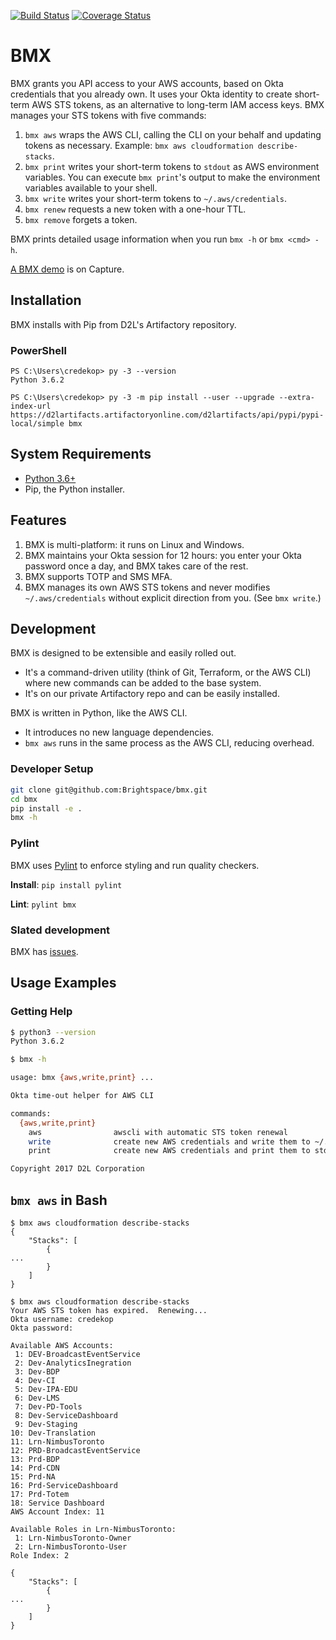 [![Build Status](https://travis-ci.com/Brightspace/bmx.svg?token=XBuHJueJZM92zaxjesN6&branch=master)](https://travis-ci.com/Brightspace/bmx)
[![Coverage Status](https://coveralls.io/repos/github/Brightspace/bmx/badge.svg?branch=dev&t=c1nzIP)](https://coveralls.io/github/Brightspace/bmx?branch=dev)

# BMX

BMX grants you API access to your AWS accounts, based on Okta credentials that you already own.  It uses your Okta identity to create short-term AWS STS tokens, as an alternative to long-term IAM access keys.  BMX manages your STS tokens with five commands:

1. `bmx aws` wraps the AWS CLI, calling the CLI on your behalf and updating tokens as necessary.  Example: `bmx aws cloudformation describe-stacks`.
1. `bmx print` writes your short-term tokens to `stdout` as AWS environment variables.  You can execute `bmx print`'s output to make the environment variables available to your shell.
1. `bmx write` writes your short-term tokens to `~/.aws/credentials`.
1. `bmx renew` requests a new token with a one-hour TTL.
1. `bmx remove` forgets a token.

BMX prints detailed usage information when you run `bmx -h` or `bmx <cmd> -h`.

[A BMX demo](https://internal.desire2learncapture.com/1/Watch/6371.aspx) is on Capture.

## Installation

BMX installs with Pip from D2L's Artifactory repository.

### PowerShell

```
PS C:\Users\credekop> py -3 --version
Python 3.6.2

PS C:\Users\credekop> py -3 -m pip install --user --upgrade --extra-index-url https://d2lartifacts.artifactoryonline.com/d2lartifacts/api/pypi/pypi-local/simple bmx
```

## System Requirements

* [Python 3.6+](https://www.python.org/downloads/)
* Pip, the Python installer.

## Features
1. BMX is multi-platform: it runs on Linux and Windows.
1. BMX maintains your Okta session for 12 hours: you enter your Okta password once a day, and BMX takes care of the rest.
1. BMX supports TOTP and SMS MFA.
1. BMX manages its own AWS STS tokens and never modifies `~/.aws/credentials` without explicit direction from you.  (See `bmx write`.)

## Development

BMX is designed to be extensible and easily rolled out.

* It's a command-driven utility (think of Git, Terraform, or the AWS CLI) where new commands can be added to the base system.
* It's on our private Artifactory repo and can be easily installed.

BMX is written in Python, like the AWS CLI.

* It introduces no new language dependencies.
* `bmx aws` runs in the same process as the AWS CLI, reducing overhead.

### Developer Setup

```bash
git clone git@github.com:Brightspace/bmx.git
cd bmx
pip install -e .
bmx -h
```

### Pylint

BMX uses [Pylint](https://www.pylint.org/) to enforce styling and run quality checkers.

**Install**: `pip install pylint`

**Lint**: `pylint bmx`

### Slated development

BMX has [issues](https://github.com/Brightspace/bmx/issues).

## Usage Examples

### Getting Help

```bash
$ python3 --version
Python 3.6.2

$ bmx -h

usage: bmx {aws,write,print} ...

Okta time-out helper for AWS CLI

commands:
  {aws,write,print}
    aws                awscli with automatic STS token renewal
    write              create new AWS credentials and write them to ~/.aws/credentials
    print              create new AWS credentials and print them to stdout

Copyright 2017 D2L Corporation
```

## `bmx aws` in Bash
```
$ bmx aws cloudformation describe-stacks
{
    "Stacks": [
        {
...
        }
    ]
}

$ bmx aws cloudformation describe-stacks
Your AWS STS token has expired.  Renewing...
Okta username: credekop
Okta password:

Available AWS Accounts:
 1: DEV-BroadcastEventService
 2: Dev-AnalyticsInegration
 3: Dev-BDP
 4: Dev-CI
 5: Dev-IPA-EDU
 6: Dev-LMS
 7: Dev-PD-Tools
 8: Dev-ServiceDashboard
 9: Dev-Staging
10: Dev-Translation
11: Lrn-NimbusToronto
12: PRD-BroadcastEventService
13: Prd-BDP
14: Prd-CDN
15: Prd-NA
16: Prd-ServiceDashboard
17: Prd-Totem
18: Service Dashboard
AWS Account Index: 11

Available Roles in Lrn-NimbusToronto:
 1: Lrn-NimbusToronto-Owner
 2: Lrn-NimbusToronto-User
Role Index: 2

{
    "Stacks": [
        {
...
        }
    ]
}
```
